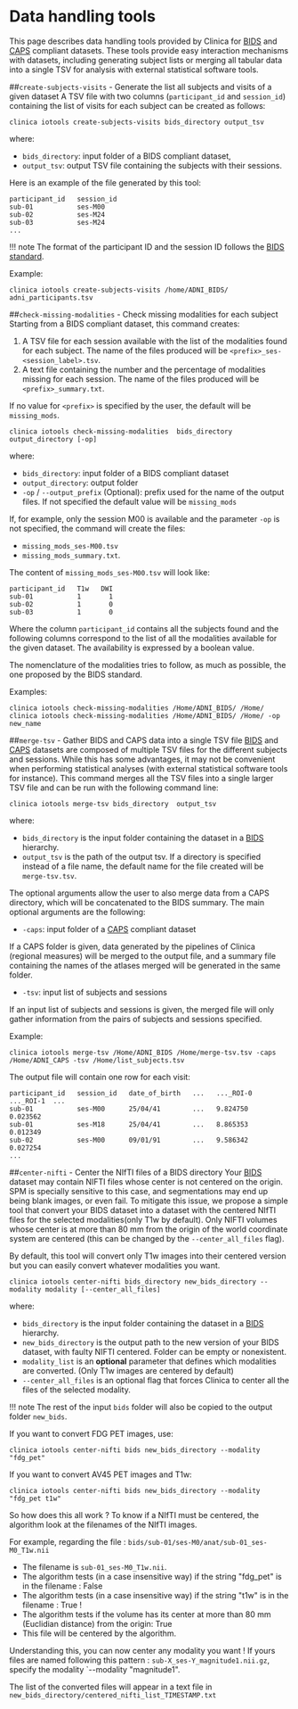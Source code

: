 # Data handling tools

This page describes data handling tools provided by Clinica for [BIDS](http://bids.neuroimaging.io) and [CAPS](../CAPS/Introduction) compliant datasets. These tools provide easy interaction mechanisms with datasets, including generating subject lists or merging all tabular data into a single TSV for analysis with external statistical software tools.

##`create-subjects-visits` - Generate the list all subjects and visits of a given dataset
A TSV file with two columns (`participant_id` and `session_id`) containing the list of visits for each subject can be created as follows:
```
clinica iotools create-subjects-visits bids_directory output_tsv
```
where:

- `bids_directory`: input folder of a BIDS compliant dataset,
- `output_tsv`: output TSV file containing the subjects with their sessions.

Here is an example of the file generated by this tool:
```
participant_id   session_id
sub-01           ses-M00
sub-02           ses-M24
sub-03           ses-M24
...
```

!!! note
    The format of the participant ID and the session ID follows the [BIDS standard](http://bids.neuroimaging.io/bids_spec1.0.0.pdf).

Example:
```
clinica iotools create-subjects-visits /home/ADNI_BIDS/ adni_participants.tsv
```

##`check-missing-modalities` - Check missing modalities for each subject
Starting from a BIDS compliant dataset, this command creates:

1. A TSV file for each session available with the list of the modalities found for each subject. The name of the files produced will be `<prefix>_ses-<session_label>.tsv`.
2. A text file containing the number and the percentage of modalities missing for each session. The name of the files produced will be `<prefix>_summary.txt`.

If no value for `<prefix>` is specified by the user, the default will be `missing_mods`.

```
clinica iotools check-missing-modalities  bids_directory output_directory [-op]
```
where:

- `bids_directory`: input folder of a BIDS compliant dataset
- `output_directory`: output folder
- `-op` / `--output_prefix` (Optional):  prefix used for the name of the output files. If not specified the default value will be `missing_mods`

If, for example, only the session M00 is available and the parameter `-op` is not specified, the command will create the files:

- ``missing_mods_ses-M00.tsv``
- ``missing_mods_summary.txt``.

The content of ``missing_mods_ses-M00.tsv`` will look like:
```
participant_id   T1w   DWI
sub-01           1       1
sub-02           1       0
sub-03           1       0
```

Where the column `participant_id` contains all the subjects found and the following columns correspond to the list of all the modalities available for the given dataset. The availability is expressed by a boolean value.

The nomenclature of the modalities tries to follow, as much as possible, the one proposed by the BIDS standard.

Examples:
```
clinica iotools check-missing-modalities /Home/ADNI_BIDS/ /Home/
clinica iotools check-missing-modalities /Home/ADNI_BIDS/ /Home/ -op new_name
```

##`merge-tsv` - Gather BIDS and CAPS data into a single TSV file
[BIDS](http://bids.neuroimaging.io) and [CAPS](../CAPS/Introduction) datasets are composed of multiple TSV files for the different subjects and sessions. While this has some advantages, it may not be convenient when performing statistical analyses (with external statistical software tools for instance).
This command merges all the TSV files into a single larger TSV file and can be run with the following command line:

```
clinica iotools merge-tsv bids_directory  output_tsv
```
where:

- `bids_directory` is the input folder containing the dataset in a [BIDS](http://bids.neuroimaging.io) hierarchy.
- `output_tsv` is the path of the output tsv. If a directory is specified instead of a file name, the default name for the file created will be `merge-tsv.tsv`.

The optional arguments allow the user to also merge data from a CAPS directory, which will be concatenated to the BIDS summary.
The main optional arguments are the following:

- `-caps`: input folder of a [CAPS](../CAPS/Introduction) compliant dataset

If a CAPS folder is given, data generated by the pipelines of Clinica (regional measures) will be merged to the output file, and a summary file containing the names of the atlases merged will be generated in the same folder.

- `-tsv`: input list of subjects and sessions

If an input list of subjects and sessions is given, the merged file will only gather information from the pairs of subjects and sessions specified.

Example:
```
clinica iotools merge-tsv /Home/ADNI_BIDS /Home/merge-tsv.tsv -caps /Home/ADNI_CAPS -tsv /Home/list_subjects.tsv
```

The output file will contain one row for each visit:
```
participant_id   session_id   date_of_birth   ...   ..._ROI-0   ..._ROI-1  ...
sub-01           ses-M00      25/04/41        ...   9.824750    0.023562
sub-01           ses-M18      25/04/41        ...   8.865353    0.012349
sub-02           ses-M00      09/01/91        ...   9.586342    0.027254
...
```

##`center-nifti` - Center the NIfTI files of a BIDS directory
Your [BIDS](http://bids.neuroimaging.io) dataset may contain NIFTI files whose center is not centered on the origin. SPM is specially sensitive to this case, and segmentations may end up being blank images, or even fail. To mitigate this issue, we propose a simple tool that convert your BIDS dataset into a dataset with the centered NIfTI files for the selected modalities(only T1w by default). Only NIFTI volumes whose center is at more than 80 mm from the origin of the world coordinate system are centered (this can be changed by the `--center_all_files` flag).


By default, this tool will convert only T1w images into their centered version but you can easily convert whatever modalities you want.
  

```
clinica iotools center-nifti bids_directory new_bids_directory --modality modality [--center_all_files]
```
where:

- `bids_directory` is the input folder containing the dataset in a [BIDS](http://bids.neuroimaging.io) hierarchy.
- `new_bids_directory` is the output path to the new version of your BIDS dataset, with faulty NIFTI centered. Folder can be empty or nonexistent.
- `modality_list` is an **optional** parameter that defines which modalities are converted. (Only T1w images are centered by default)
- `--center_all_files` is an optional flag that forces Clinica to center all the files of the selected modality.

!!! note
The rest of the input `bids` folder will also be copied to the output folder `new_bids`.

If you want to convert FDG PET images, use:

`clinica iotools center-nifti bids new_bids_directory --modality "fdg_pet"`

If you want to convert AV45 PET images and T1w:

`clinica iotools center-nifti bids new_bids_directory --modality "fdg_pet t1w"`

So how does this all work ? To know if a NIfTI must be centered, the algorithm look at the filenames of the NIfTI images. 

For example, regarding the file : `bids/sub-01/ses-M0/anat/sub-01_ses-M0_T1w.nii`
* The filename is `sub-01_ses-M0_T1w.nii`.
* The algorithm tests (in a case insensitive way) if the string "fdg_pet" is in the filename : False
* The algorithm tests (in a case insensitive way) if the string "t1w" is in the filename : True !
* The algorithm tests if the volume has its center at more than 80 mm (Euclidian distance) from the origin: True
* This file will be centered by the algorithm.

Understanding this, you can now center any modality you want ! If yours files are named following this pattern : `sub-X_ses-Y_magnitude1.nii.gz`, specify the modality `--modality "magnitude1".

The list of the converted files will appear in a text file in `new_bids_directory/centered_nifti_list_TIMESTAMP.txt`



